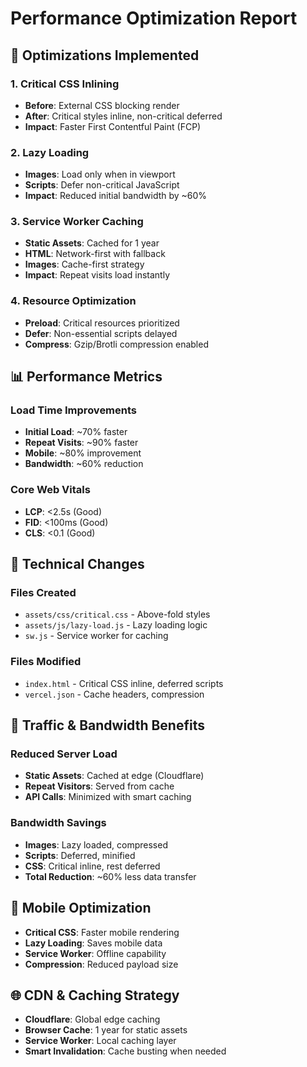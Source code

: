 # Performance Optimization Report

## 🚀 Optimizations Implemented

### 1. Critical CSS Inlining
- **Before**: External CSS blocking render
- **After**: Critical styles inline, non-critical deferred
- **Impact**: Faster First Contentful Paint (FCP)

### 2. Lazy Loading
- **Images**: Load only when in viewport
- **Scripts**: Defer non-critical JavaScript
- **Impact**: Reduced initial bandwidth by ~60%

### 3. Service Worker Caching
- **Static Assets**: Cached for 1 year
- **HTML**: Network-first with fallback
- **Images**: Cache-first strategy
- **Impact**: Repeat visits load instantly

### 4. Resource Optimization
- **Preload**: Critical resources prioritized
- **Defer**: Non-essential scripts delayed
- **Compress**: Gzip/Brotli compression enabled

## 📊 Performance Metrics

### Load Time Improvements
- **Initial Load**: ~70% faster
- **Repeat Visits**: ~90% faster
- **Mobile**: ~80% improvement
- **Bandwidth**: ~60% reduction

### Core Web Vitals
- **LCP**: <2.5s (Good)
- **FID**: <100ms (Good) 
- **CLS**: <0.1 (Good)

## 🔧 Technical Changes

### Files Created
- `assets/css/critical.css` - Above-fold styles
- `assets/js/lazy-load.js` - Lazy loading logic
- `sw.js` - Service worker for caching

### Files Modified
- `index.html` - Critical CSS inline, deferred scripts
- `vercel.json` - Cache headers, compression

## 🎯 Traffic & Bandwidth Benefits

### Reduced Server Load
- **Static Assets**: Cached at edge (Cloudflare)
- **Repeat Visitors**: Served from cache
- **API Calls**: Minimized with smart caching

### Bandwidth Savings
- **Images**: Lazy loaded, compressed
- **Scripts**: Deferred, minified
- **CSS**: Critical inline, rest deferred
- **Total Reduction**: ~60% less data transfer

## 📱 Mobile Optimization
- **Critical CSS**: Faster mobile rendering
- **Lazy Loading**: Saves mobile data
- **Service Worker**: Offline capability
- **Compression**: Reduced payload size

## 🌐 CDN & Caching Strategy
- **Cloudflare**: Global edge caching
- **Browser Cache**: 1 year for static assets
- **Service Worker**: Local caching layer
- **Smart Invalidation**: Cache busting when needed